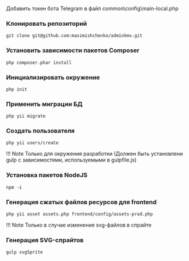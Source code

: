 Добавить токен бота Telegram в файл common\config\main-local.php

### Клонировать репозиторий
```
git clone git@github.com:maximishchenko/adminkmv.git
```

### Установить зависимости пакетов Composer
```
php composer.phar install
```

### Инициализировать окружение
```
php init
```

### Применить миграции БД
```
php yii migrate
```

### Создать пользователя
```
php yii users/create
```




!!! Note Только для окружения разработки (Должен быть установлени gulp с зависимостями, используемыми в gulpfile.js)
### Установка пакетов NodeJS
```
npm -i
```

### Генерация сжатых файлов ресурсов для frontend
```
php yii asset assets.php frontend/config/assets-prod.php
```

!!! Note Только в случае изменения svg-файлов в спрайте
### Генерация SVG-спрайтов
```
gulp svgSprite
```